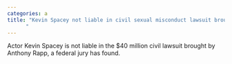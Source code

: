 ```yaml
---
categories: a
title: "Kevin Spacey not liable in civil sexual misconduct lawsuit brought by Anthony Rapp jury rules
      "
---
```

Actor Kevin Spacey is not liable in the $40 million civil lawsuit brought by Anthony Rapp, a federal jury has found.
      